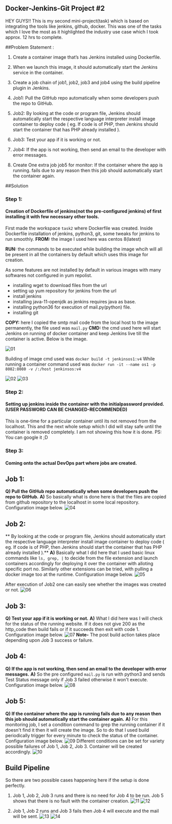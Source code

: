 ## Docker-Jenkins-Git Project #2
HEY GUYS!!
This is my second mini-project(task) which is based on integrating the tools like jenkins, github, docker. This was one of the tasks which I love the most as it highlighted the industry use case which I took approx. 12 hrs to complete.


##Problem Statement :
1. Create a container image that’s has Jenkins installed using Dockerfile. 

2. When we launch this image, it should automatically start the Jenkins service in the container.

3. Create a job chain of job1, job2, job3 and job4 using the build pipeline plugin in Jenkins.

4. Job1: Pull the GitHub repo automatically when some developers push the repo to GitHub.

5. Job2: By looking at the code or program file, Jenkins should automatically start the respective language interpreter install image container to deploy code ( eg. If code is of PHP, then Jenkins should start the container that has PHP already installed ).

6. Job3: Test your app if it is working or not.

7. Job4: If the app is not working, then send an email to the developer with error messages.

8. Create One extra job job5 for monitor: If the container where the app is running. fails due to any reason then this job should automatically start the container again.


##Solution

### Step 1:
   #### Creation of Dockerfile of jenkins(not the pre-configured jenkins) of first installing it with few necessary other tools.
First made the workspace `task2` where Dockerfile was created. Inside Dockerfile installation of jenkins, python3, git, some tweaks for jenkins to run smoothly.
**FROM:** the image I used here was centos 8(latest)

**RUN:** the commands to be executed while building the image whcih will all be present in all the containers by default which uses this image for creation.
	
As some features are not installed by default in various images with many softwares not configured in yum repolist.
  * installing wget to download files from the url
  * setting up yum repository for jenkins from the url
  * install jenkins
  * installing java-11-openjdk as jenkins requires java as base.
  * installing python36 for execution of mail.py(python) file.
  * installing git
  
**COPY:** here I copied the smtp mail code from the local host to the image permanently, the file used was `mail.py`
**CMD:**  the cmd used here will start Jenkins on running of docker container and keep Jenkins live till the container is active.
Below is the image.

![01](Screenshots/T1.png)

Building of image cmd used was `docker build -t jenkinsos1:v4`
While running a container command used was `docker run -it --name os1 -p 8082:8080 -v /:/host jenkinsos:v4`

![02](Screenshots/T2.png)
![03](Screenshots/T3.png)

### Step 2:
   #### Setting up jenkins inside the container with the initialpassword provided.(USER PASSWORD CAN BE CHANGED-RECOMMENDED)
This is one-time for a particular container until its not removed from the localhost. This and the next whole setup which I did will stay safe until the container is removed completely. I am not showing this how it is done. PS: You can google it ;D

### Step 3:
   #### Coming onto the actual DevOps part where jobs are created.


## Job 1: 
**Q) Pull the GitHub repo automatically when some developers push the repo to GitHub.**
**A)** So basically what is done here is that the files are copied from github repository to the localhost in some local repository.
Configuration image below.
![04](Screenshots/T4.png)

## Job 2:
** By looking at the code or program file, Jenkins should automatically start the respective language interpreter install image container to deploy code ( eg. If code is of PHP, then Jenkins should start the container that has PHP already installed ).**
**A)** Basically what I did here that I used basic linux commands like `ls, grep, |` to decide from the file extension and launch containers accordingly for deploying it over the container with alloting specific port no. Similarly other extensions can be tried, with pulling a docker image too at the runtime.
Configuration image below.
![05](Screenshots/T5.png)

After execution of Job2 one can easily see whether the images was created or not.
![06](Screenshots/job2.png)

## Job 3:
**Q) Test your app if it is working or not.**
**A)** What I did here was I will check for the status of the running website. If it does not give 200 as the http_code then build fails or if it succeeds then exit with code 1.
Configuration image below.
![07](Screenshots/T6.png)
**Note-** The post build action takes place depending upon Job 3 success or failure.

## Job 4:
**Q) If the app is not working, then send an email to the developer with error messages.**
**A)** So the pre configured `mail.py` is run with python3 and sends Test Status message only if Job 3 failed otherwise it won't execute.
Configuration image below.
![08](Screenshots/T7.png)

## Job 5:
**Q) If the container where the app is running fails due to any reason then this job should automatically start the container again.**
**A)** For this monitoring job, I set a condition command to grep the running container if it doesn't find it then it will create the image. So to do that I used build periodically trigger for every minute to check the status of the container.
Configuration image below.
![09](Screenshots/T8.png)
Different conditions can be set for variety possible failures of Job 1, Job 2, Job 3. Container will be created accordingly.
![10](Screenshots/T12.png)

## Build Pipeline
So there are two possible cases happening here if the setup is done perfectly.

1) Job 1, Job 2, Job 3 runs and there is no need for Job 4 to be run. Job 5 shows that there is no fault with the container creation.
![11](Screenshots/T9.png)
![12](Screenshots/T10.png)

2) Job 1, Job 2 runs and Job 3 fails then Job 4 will execute and the mail will be sent.
![13](Screenshots/T11.png)
![14](Screenshots/T13.png)